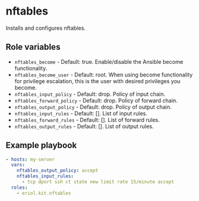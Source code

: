 # nftables

Installs and configures nftables.

## Role variables

* `nftables_become` - Default: true. Enable/disable the Ansible become
  functionality.
* `nftables_become_user` - Default: root. When using become functionality for
  privilege escalation, this is the user with desired privileges you become.
* `nftables_input_policy` - Default: drop. Policy of input chain.
* `nftables_forward_policy` - Default: drop. Policy of forward chain.
* `nftables_output_policy` - Default: drop. Policy of output chain.
* `nftables_input_rules` - Default: []. List of input rules.
* `nftables_forward_rules` - Default: []. List of forward rules.
* `nftables_output_rules` - Default: []. List of output rules.

## Example playbook

```yaml
- hosts: my-server
  vars:
    nftables_output_policy: accept
    nftables_input_rules:
      - tcp dport ssh ct state new limit rate 15/minute accept
  roles:
    - eriol.kit.nftables
```
